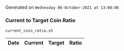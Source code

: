Generated on `Wednesday 06-October-2021 at 13:08:06`

### Current to Target Coin Ratio
`current_coin_ratio.sh`

Date|Current|Target|Ratio
---|---|---|---
